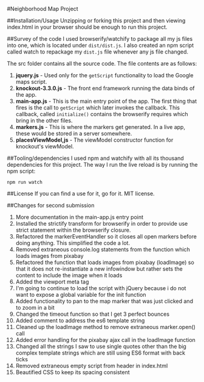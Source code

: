 #Neighborhood Map Project

##Installation/Usage
Unzipping or forking this project and then viewing index.html in your browser should be enough to run this project.

##Survey of the code
I used browserify/watchify to package all my js files into one, which is located under `dist/dist.js`. I also created an npm script called watch to repackage my `dist.js` file whenever any js file changed.

The src folder contains all the source code. The file contents are as follows:  
1. **jquery.js** - Used only for the `getScript` functionality to load the Google maps script.  
2. **knockout-3.3.0.js** - The front end framework running the data binds of the app.  
3. **main-app.js** - This is the main entry point of the app. The first thing that fires is the call to `getScript` which later invokes the callback. This callback, called `initialize()` contains the browserify requires which bring in the other files.  
4. **markers.js** - This is where the markers get generated. In a live app, these would be stored in a server somewhere.  
5. **placesViewModel,js** - The viewModel constructor function for knockout's viewModel.  

##Tooling/dependencies
I used npm and watchify with all its thousand dependencies for this project. The way I run the live reload is by running the npm script:

`npm run watch`

##License
If you can find a use for it, go for it. MIT license.

##Changes for second submission
1. More documentation in the main-app.js entry point
2. Installed the strictify transform for browserify in order to provide use strict statement within the browserify closure.
3. Refactored the markerEventHandler so it closes all open markers before doing anything. This simplified the code a lot.
4. Removed extraneous console.log statements from the function which loads images from pixabay
5. Refactored the function that loads images from pixabay (loadImage) so that it does not re-instantiate a new infowindow but rather sets the content to include the image when it loads
6. Added the viewport meta tag
7. I'm going to continue to load the script with jQuery because i do not want to expose a global variable for the init function
8. Added functionality to pan to the map marker that was just clicked and to zoom in a bit
9. Changed the timeout function so that I get 3 perfect bounces
10. Added comment to address the es6 template string
11. Cleaned up the loadImage method to remove extraneous marker.open() call
12. Added error handling for the pixabay ajax call in the loadImage function
13. Changed all the strings I saw to use single quotes other than the big complex template strings which are still using ES6 format with back ticks
14. Removed extraneous empty script from header in index.html
15. Beautified CSS to keep its spacing consistent
